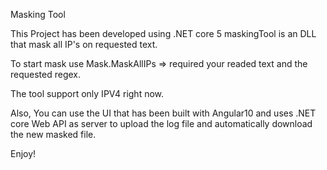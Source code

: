 Masking Tool 

This Project has been developed using .NET core 5
maskingTool is an DLL that mask all IP's on requested text.

To start mask use Mask.MaskAllIPs => required your readed text and the requested regex.

The tool support only IPV4 right now.

Also,
You can use the UI that has been built with Angular10 and uses .NET core Web API as server to upload the log file and automatically download the new masked file.

Enjoy!